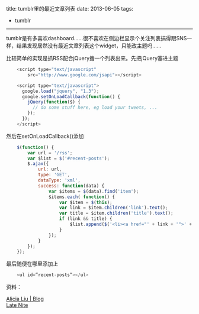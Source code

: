 title: tumblr里的最近文章列表
date: 2013-06-05
tags:
- tumblr
---
tumblr是有多喜欢dashboard……很不喜欢在侧边栏显示个关注列表搞得跟SNS一样，结果发现居然没有最近文章列表这个widget，只能改主题吗……

比较简单的实现是抓RSS配合jQuery撸一个列表出来。先把jQuery塞进主题

```javascript
    <script type="text/javascript" 
        src="http://www.google.com/jsapi"></script>

    <script type="text/javascript">
      google.load("jquery", "1.3");
      google.setOnLoadCallback(function() {
        jQuery(function($) {
          // do some stuff here, eg load your tweets, ...
        });
      });
    </script>
```

然后在setOnLoadCallback()添加

```javascript
    $(function() {
        var url = '/rss';
        var $list = $('#recent-posts');
        $.ajax({
            url: url,
            type: 'GET',
            dataType: 'xml',
            success: function(data) {                
                var $items = $(data).find('item');
                $items.each( function() {
                    var $item = $(this);
                    var link = $item.children('link').text();
                    var title = $item.children('title').text();
                    if (link && title) {
                        $list.append($('<li><a href="' + link + '">' + title + '</a></li>'));
                    }
                });
            }
        });
    });
```

最后随便在哪里添加上

```javascript
    <ul id=”recent-posts”></ul>
```

资料：

[Alicia Liu | Blog](http://blog.alicialiu.net/post/28774045588/how-to-add-list-of-recent-posts-to-tumblr)  
[Late Nite](http://latenite.tumblr.com/post/523511693/use-jquery-in-your-tumblr-theme)